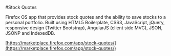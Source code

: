#Stock Quotes

Firefox OS app that provides stock quotes and the ability to save stocks to a personal portfolio. Built using HTML5 Boilerplate, CSS3, JavaScript, jQuery, responsive design (Twitter Bootstrap), AngularJS (client side MVC), JSON, JSONP and IndexedDB.

[https://marketplace.firefox.com/app/stock-quotes/](https://marketplace.firefox.com/app/stock-quotes/)